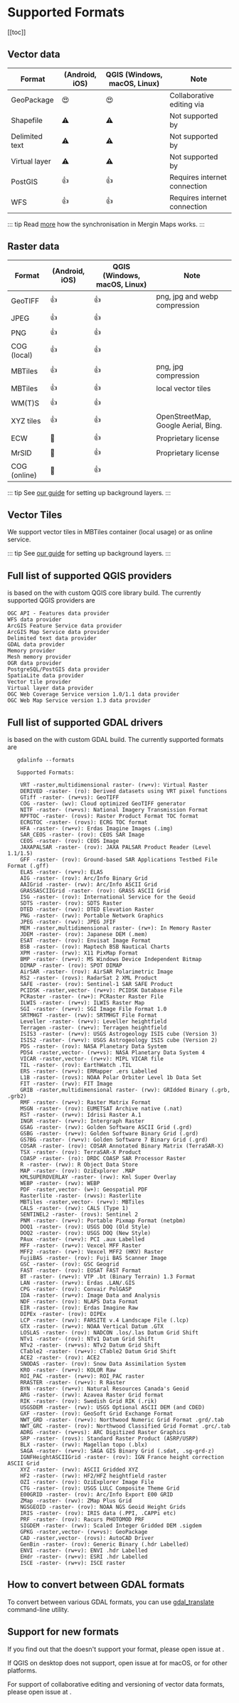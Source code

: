 # Supported Formats
<!-- reference -->
  
[[toc]]

## Vector data 


| Format         | <MobileAppName /> (Android, iOS)  | QGIS (Windows, macOS, Linux)  | Note                                                                  |
|----------------|-----------------------------------|-------------------------------|-----------------------------------------------------------------------|
| GeoPackage     | :heart_eyes:                      | :heart_eyes:                  | Collaborative editing via <GitHubRepo id="lutraconsulting/geodiff" /> |
| Shapefile      | :warning:                         | :warning:                     | Not supported by <GitHubRepo id="lutraconsulting/geodiff" />          |
| Delimited text | :warning:                         | :warning:                     | Not supported by <GitHubRepo id="lutraconsulting/geodiff" />          | 
| Virtual layer  | :warning:                         | :warning:                     | Not supported by <GitHubRepo id="lutraconsulting/geodiff" />          |                 
| PostGIS        | :thumbsup:                        | :thumbsup:                    | Requires internet connection                                          |
| WFS            | :thumbsup:                        | :thumbsup:                    | Requires internet connection                                          |

::: tip
Read [more](../manage/synchronisation.md) how the synchronisation in Mergin Maps works.
:::


## Raster data 

| Format         | <MobileAppName /> (Android, iOS)  | QGIS (Windows, macOS, Linux)  | Note                                |   
|----------------|-----------------------------------|-------------------------------|-------------------------------------|
| GeoTIFF        | :thumbsup:                        | :thumbsup:                    | png, jpg and webp compression       |
| JPEG           | :thumbsup:                        | :thumbsup:                    |                                     |
| PNG            | :thumbsup:                        | :thumbsup:                    |                                     |
| COG (local)    | :thumbsup:                        | :thumbsup:                    |                                     |
| MBTiles        | :thumbsup:                        | :thumbsup:                    |  png, jpg compression               |
| MBTiles        | :thumbsup:                        | :thumbsup:                    |  local vector tiles                 |
| WM(T)S         | :thumbsup:                        | :thumbsup:                    |                                     |
| XYZ tiles      | :thumbsup:                        | :thumbsup:                    | OpenStreetMap, Google Aerial, Bing. |
| ECW            | :no_entry_sign:                   | :thumbsup:                    | Proprietary license                 |
| MrSID          | :no_entry_sign:                   | :thumbsup:                    | Proprietary license                 |
| COG (online)   | :no_entry_sign:                   | :thumbsup:                    |                                     |

::: tip
See [our guide](./settingup_background_map.md) for setting up background layers.
:::

## Vector Tiles

We support vector tiles in MBTiles container (local usage) or as online service. 

::: tip 
See [our guide](./settingup_background_map.md) for setting up background layers.
:::

## Full list of supported QGIS providers

<MobileAppName /> is based on the <GitHubRepo id="lutraconsulting/input-sdk" /> with custom QGIS core library build. The currently supported QGIS providers are
    
```
OGC API - Features data provider
WFS data provider
ArcGIS Feature Service data provider
ArcGIS Map Service data provider
Delimited text data provider
GDAL data provider
Memory provider
Mesh memory provider
OGR data provider
PostgreSQL/PostGIS data provider
SpatiaLite data provider
Vector tile provider
Virtual layer data provider
OGC Web Coverage Service version 1.0/1.1 data provider
OGC Web Map Service version 1.3 data provider
```

## Full list of supported GDAL drivers

<MobileAppName /> is based on the <GitHubRepo id="lutraconsulting/input-sdk" /> with custom GDAL build. The currently supported formats are

```
   gdalinfo --formats
  
   Supported Formats:
  
    VRT -raster,multidimensional raster- (rw+v): Virtual Raster
    DERIVED -raster- (ro): Derived datasets using VRT pixel functions
    GTiff -raster- (rw+vs): GeoTIFF
    COG -raster- (wv): Cloud optimized GeoTIFF generator
    NITF -raster- (rw+vs): National Imagery Transmission Format
    RPFTOC -raster- (rovs): Raster Product Format TOC format
    ECRGTOC -raster- (rovs): ECRG TOC format
    HFA -raster- (rw+v): Erdas Imagine Images (.img)
    SAR_CEOS -raster- (rov): CEOS SAR Image
    CEOS -raster- (rov): CEOS Image
    JAXAPALSAR -raster- (rov): JAXA PALSAR Product Reader (Level 1.1/1.5)
    GFF -raster- (rov): Ground-based SAR Applications Testbed File Format (.gff)
    ELAS -raster- (rw+v): ELAS
    AIG -raster- (rov): Arc/Info Binary Grid
    AAIGrid -raster- (rwv): Arc/Info ASCII Grid
    GRASSASCIIGrid -raster- (rov): GRASS ASCII Grid
    ISG -raster- (rov): International Service for the Geoid
    SDTS -raster- (rov): SDTS Raster
    DTED -raster- (rwv): DTED Elevation Raster
    PNG -raster- (rwv): Portable Network Graphics
    JPEG -raster- (rwv): JPEG JFIF
    MEM -raster,multidimensional raster- (rw+): In Memory Raster
    JDEM -raster- (rov): Japanese DEM (.mem)
    ESAT -raster- (rov): Envisat Image Format
    BSB -raster- (rov): Maptech BSB Nautical Charts
    XPM -raster- (rwv): X11 PixMap Format
    BMP -raster- (rw+v): MS Windows Device Independent Bitmap
    DIMAP -raster- (rov): SPOT DIMAP
    AirSAR -raster- (rov): AirSAR Polarimetric Image
    RS2 -raster- (rovs): RadarSat 2 XML Product
    SAFE -raster- (rov): Sentinel-1 SAR SAFE Product
    PCIDSK -raster,vector- (rw+v): PCIDSK Database File
    PCRaster -raster- (rw+): PCRaster Raster File
    ILWIS -raster- (rw+v): ILWIS Raster Map
    SGI -raster- (rw+v): SGI Image File Format 1.0
    SRTMHGT -raster- (rwv): SRTMHGT File Format
    Leveller -raster- (rw+v): Leveller heightfield
    Terragen -raster- (rw+v): Terragen heightfield
    ISIS3 -raster- (rw+v): USGS Astrogeology ISIS cube (Version 3)
    ISIS2 -raster- (rw+v): USGS Astrogeology ISIS cube (Version 2)
    PDS -raster- (rov): NASA Planetary Data System
    PDS4 -raster,vector- (rw+vs): NASA Planetary Data System 4
    VICAR -raster,vector- (rw+v): MIPL VICAR file
    TIL -raster- (rov): EarthWatch .TIL
    ERS -raster- (rw+v): ERMapper .ers Labelled
    L1B -raster- (rovs): NOAA Polar Orbiter Level 1b Data Set
    FIT -raster- (rwv): FIT Image
    GRIB -raster,multidimensional raster- (rwv): GRIdded Binary (.grb, .grb2)
    RMF -raster- (rw+v): Raster Matrix Format
    MSGN -raster- (rov): EUMETSAT Archive native (.nat)
    RST -raster- (rw+v): Idrisi Raster A.1
    INGR -raster- (rw+v): Intergraph Raster
    GSAG -raster- (rwv): Golden Software ASCII Grid (.grd)
    GSBG -raster- (rw+v): Golden Software Binary Grid (.grd)
    GS7BG -raster- (rw+v): Golden Software 7 Binary Grid (.grd)
    COSAR -raster- (rov): COSAR Annotated Binary Matrix (TerraSAR-X)
    TSX -raster- (rov): TerraSAR-X Product
    COASP -raster- (ro): DRDC COASP SAR Processor Raster
    R -raster- (rwv): R Object Data Store
    MAP -raster- (rov): OziExplorer .MAP
    KMLSUPEROVERLAY -raster- (rwv): Kml Super Overlay
    WEBP -raster- (rwv): WEBP
    PDF -raster,vector- (w+): Geospatial PDF
    Rasterlite -raster- (rwvs): Rasterlite
    MBTiles -raster,vector- (rw+v): MBTiles
    CALS -raster- (rwv): CALS (Type 1)
    SENTINEL2 -raster- (rovs): Sentinel 2
    PNM -raster- (rw+v): Portable Pixmap Format (netpbm)
    DOQ1 -raster- (rov): USGS DOQ (Old Style)
    DOQ2 -raster- (rov): USGS DOQ (New Style)
    PAux -raster- (rw+v): PCI .aux Labelled
    MFF -raster- (rw+v): Vexcel MFF Raster
    MFF2 -raster- (rw+): Vexcel MFF2 (HKV) Raster
    FujiBAS -raster- (rov): Fuji BAS Scanner Image
    GSC -raster- (rov): GSC Geogrid
    FAST -raster- (rov): EOSAT FAST Format
    BT -raster- (rw+v): VTP .bt (Binary Terrain) 1.3 Format
    LAN -raster- (rw+v): Erdas .LAN/.GIS
    CPG -raster- (rov): Convair PolGASP
    IDA -raster- (rw+v): Image Data and Analysis
    NDF -raster- (rov): NLAPS Data Format
    EIR -raster- (rov): Erdas Imagine Raw
    DIPEx -raster- (rov): DIPEx
    LCP -raster- (rwv): FARSITE v.4 Landscape File (.lcp)
    GTX -raster- (rw+v): NOAA Vertical Datum .GTX
    LOSLAS -raster- (rov): NADCON .los/.las Datum Grid Shift
    NTv1 -raster- (rov): NTv1 Datum Grid Shift
    NTv2 -raster- (rw+vs): NTv2 Datum Grid Shift
    CTable2 -raster- (rw+v): CTable2 Datum Grid Shift
    ACE2 -raster- (rov): ACE2
    SNODAS -raster- (rov): Snow Data Assimilation System
    KRO -raster- (rw+v): KOLOR Raw
    ROI_PAC -raster- (rw+v): ROI_PAC raster
    RRASTER -raster- (rw+v): R Raster
    BYN -raster- (rw+v): Natural Resources Canada's Geoid
    ARG -raster- (rwv): Azavea Raster Grid format
    RIK -raster- (rov): Swedish Grid RIK (.rik)
    USGSDEM -raster- (rwv): USGS Optional ASCII DEM (and CDED)
    GXF -raster- (rov): GeoSoft Grid Exchange Format
    NWT_GRD -raster- (rw+v): Northwood Numeric Grid Format .grd/.tab
    NWT_GRC -raster- (rov): Northwood Classified Grid Format .grc/.tab
    ADRG -raster- (rw+vs): ARC Digitized Raster Graphics
    SRP -raster- (rovs): Standard Raster Product (ASRP/USRP)
    BLX -raster- (rwv): Magellan topo (.blx)
    SAGA -raster- (rw+v): SAGA GIS Binary Grid (.sdat, .sg-grd-z)
    IGNFHeightASCIIGrid -raster- (rov): IGN France height correction ASCII Grid
    XYZ -raster- (rwv): ASCII Gridded XYZ
    HF2 -raster- (rwv): HF2/HFZ heightfield raster
    OZI -raster- (rov): OziExplorer Image File
    CTG -raster- (rov): USGS LULC Composite Theme Grid
    E00GRID -raster- (rov): Arc/Info Export E00 GRID
    ZMap -raster- (rwv): ZMap Plus Grid
    NGSGEOID -raster- (rov): NOAA NGS Geoid Height Grids
    IRIS -raster- (rov): IRIS data (.PPI, .CAPPi etc)
    PRF -raster- (rov): Racurs PHOTOMOD PRF
    SIGDEM -raster- (rwv): Scaled Integer Gridded DEM .sigdem
    GPKG -raster,vector- (rw+vs): GeoPackage
    CAD -raster,vector- (rovs): AutoCAD Driver
    GenBin -raster- (rov): Generic Binary (.hdr Labelled)
    ENVI -raster- (rw+v): ENVI .hdr Labelled
    EHdr -raster- (rw+v): ESRI .hdr Labelled
    ISCE -raster- (rw+v): ISCE raster
```

## How to convert between GDAL formats

To convert between various GDAL formats, you can use [gdal_translate](https://gdal.org/programs/gdal_translate.html) command-line utility.

## Support for new formats

If you find out that the <MobileAppName /> doesn't support your format, please open issue at <GitHubRepo id="lutraconsulting/input-sdk" />.

If QGIS on desktop does not support, open issue at <GitHubRepo id="qgis/QGIS-Mac-Packager" /> for macOS, or <GitHubRepo id="qgis/QGIS" /> for other platforms.

For support of collaborative editing and versioning of vector data formats, please open issue at <GitHubRepo id="lutraconsulting/geodiff" />.


